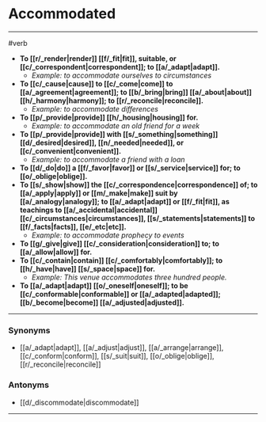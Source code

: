 # Accommodated
---
#verb
- **To [[r/_render|render]] [[f/_fit|fit]], suitable, or [[c/_correspondent|correspondent]]; to [[a/_adapt|adapt]].**
	- _Example: to accommodate ourselves to circumstances_
- **To [[c/_cause|cause]] to [[c/_come|come]] to [[a/_agreement|agreement]]; to [[b/_bring|bring]] [[a/_about|about]] [[h/_harmony|harmony]]; to [[r/_reconcile|reconcile]].**
	- _Example: to accommodate differences_
- **To [[p/_provide|provide]] [[h/_housing|housing]] for.**
	- _Example: to accommodate an old friend for a week_
- **To [[p/_provide|provide]] with [[s/_something|something]] [[d/_desired|desired]], [[n/_needed|needed]], or [[c/_convenient|convenient]].**
	- _Example: to accommodate a friend with a loan_
- **To [[d/_do|do]] a [[f/_favor|favor]] or [[s/_service|service]] for; to [[o/_oblige|oblige]].**
- **To [[s/_show|show]] the [[c/_correspondence|correspondence]] of; to [[a/_apply|apply]] or [[m/_make|make]] suit by [[a/_analogy|analogy]]; to [[a/_adapt|adapt]] or [[f/_fit|fit]], as teachings to [[a/_accidental|accidental]] [[c/_circumstances|circumstances]], [[s/_statements|statements]] to [[f/_facts|facts]], [[e/_etc|etc]].**
	- _Example: to accommodate prophecy to events_
- **To [[g/_give|give]] [[c/_consideration|consideration]] to; to [[a/_allow|allow]] for.**
- **To [[c/_contain|contain]] [[c/_comfortably|comfortably]]; to [[h/_have|have]] [[s/_space|space]] for.**
	- _Example: This venue accommodates three hundred people._
- **To [[a/_adapt|adapt]] [[o/_oneself|oneself]]; to be [[c/_conformable|conformable]] or [[a/_adapted|adapted]]; [[b/_become|become]] [[a/_adjusted|adjusted]].**
---
### Synonyms
- [[a/_adapt|adapt]], [[a/_adjust|adjust]], [[a/_arrange|arrange]], [[c/_conform|conform]], [[s/_suit|suit]], [[o/_oblige|oblige]], [[r/_reconcile|reconcile]]
### Antonyms
- [[d/_discommodate|discommodate]]
---
